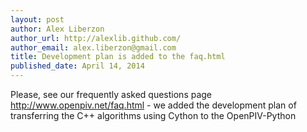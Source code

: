 ```yaml
---
layout: post
author: Alex Liberzon
author_url: http://alexlib.github.com/
author_email: alex.liberzon@gmail.com
title: Development plan is added to the faq.html
published_date: April 14, 2014
---
```


Please, see our frequently asked questions page http://www.openpiv.net/faq.html - we added the development plan of transferring the C++ algorithms using Cython to the OpenPIV-Python


